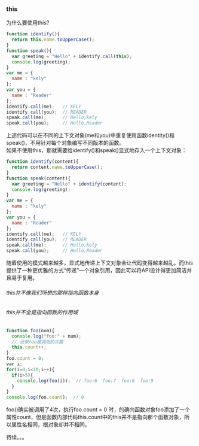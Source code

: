 ### this
为什么要使用this?
```javascript
function identify(){
  return this.name.toUpperCase();
}
function speak(){
  var greeting = "Hello" + identify.call(this);
  console.log(greeting);
}
var me = {
  name : "kely"
};
var you = {
  name : "Reader"
};
identify.call(me);   // KELY
identify.call(you);  // READER
speak.call(me);      // Hello,kely
speak.call(you);     // Hello,Reader
```
上述代码可以在不同的上下文对象(me和you)中重复使用函数identity()和speak()，不用针对每个对象编写不同版本的函数。 <br>
如果不使用this，那就需要给identify()和speak()显式地存入一个上下文对象： 
```javascript
function identify(content){
  return content.name.toUpperCase();
}
function speak(content){
  var greeting = "Hello" + identify(content);
  console.log(greeting);
}
var me = {
  name : "kely"
};
var you = {
  name : "Reader"
};
identify.call(me);   // KELY
identify.call(you);  // READER
speak.call(me);      // Hello,kely
speak.call(you);     // Hello,Reader
```
随着使用的模式越来越多，显式地传递上下文对象会让代码变得越来越乱。而this提供了一种更优雅的方式“传递”一个对象引用，因此可以将API设计得更加简洁并且易于复用。 <br>
###### this并不像我们所想的那样指向函数本身
###### this并不全是指向函数的作用域
```javascript
function foo(num){
  console.log("foo:" + num);
  // 记录foo被调用的次数
  this.count++;
}
foo.count = 0;
var i;
for(i=0;i<10;i++){
  if(i>5){
    console.log(foo(i));  // foo:6  foo:7  foo:8  foo:9
  }
}
console.log(foo.count);  // 0
```
foo()确实被调用了4次，执行foo.count = 0 时，的确向函数对象foo添加了一个属性count，但是函数内部代码this.count中的this并不是指向那个函数对象，所以属性名相同，根对象却并不相同。




待续。。。







































































